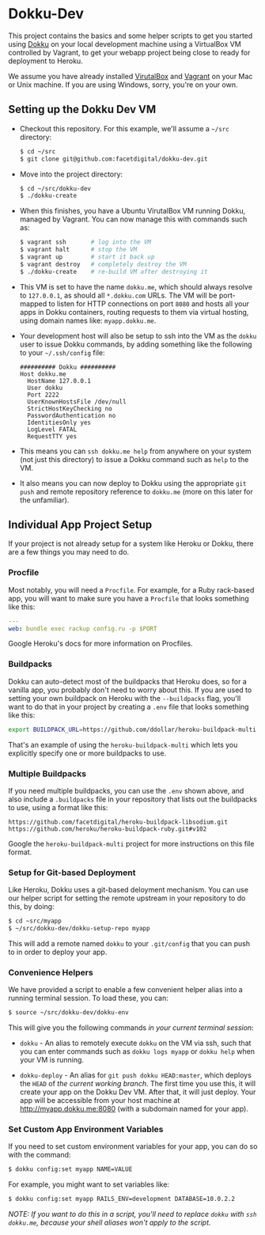 # Dokku-Dev

This project contains the basics and some helper scripts to get you started using [Dokku](https://github.com/progrium/dokku) on your local development machine using a VirtualBox VM controlled by Vagrant, to get your webapp project being close to ready for deployment to Heroku.

We assume you have already installed [VirutalBox](https://www.virtualbox.org/) and [Vagrant](http://www.vagrantup.com/) on your Mac or Unix machine. If you are using Windows, sorry, you're on your own.

## Setting up the Dokku Dev VM

* Checkout this repository. For this example, we'll assume a `~/src` directory:

  ```bash
  $ cd ~/src
  $ git clone git@github.com:facetdigital/dokku-dev.git
  ```

* Move into the project directory:

  ```bash
  $ cd ~/src/dokku-dev
  $ ./dokku-create
  ```

* When this finishes, you have a Ubuntu VirutalBox VM running Dokku, managed by Vagrant. You can now manage this with commands such as:

  ```bash
  $ vagrant ssh       # log into the VM
  $ vagrant halt      # stop the VM
  $ vagrant up        # start it back up
  $ vagrant destroy   # completely destroy the VM
  $ ./dokku-create    # re-build VM after destroying it
  ```

* This VM is set to have the name `dokku.me`, which should always resolve to `127.0.0.1`, as should all `*.dokku.com` URLs. The VM will be port-mapped to listen for HTTP connections on port `8080` and hosts all your apps in Dokku containers, routing requests to them via virtual hosting, using domain names like: `myapp.dokku.me`.

* Your development host will also be setup to ssh into the VM as the `dokku` user to issue Dokku commands, by adding something like the following to your `~/.ssh/config` file:

  ```
  ########## Dokku ##########
  Host dokku.me
    HostName 127.0.0.1
    User dokku
    Port 2222
    UserKnownHostsFile /dev/null
    StrictHostKeyChecking no
    PasswordAuthentication no
    IdentitiesOnly yes
    LogLevel FATAL
    RequestTTY yes
  ```

* This means you can `ssh dokku.me help` from anywhere on your system (not just this directory) to issue a Dokku command such as `help` to the VM.

* It also means you can now deploy to Dokku using the appropriate `git push` and remote repository reference to `dokku.me` (more on this later for the unfamiliar).

## Individual App Project Setup

If your project is not already setup for a system like Heroku or Dokku, there are a few things you may need to do.

### Procfile
Most notably, you will need a `Procfile`. For example, for a Ruby rack-based app, you will want to make sure you have a `Procfile` that looks something like this:

```yaml
---
web: bundle exec rackup config.ru -p $PORT
```

Google Heroku's docs for more information on Procfiles.

### Buildpacks
Dokku can auto-detect most of the buildpacks that Heroku does, so for a vanilla app, you probably don't need to worry about this. If you are used to setting your own buildpack on Heroku with the `--buildpacks` flag, you'll want to do that in your project by creating a `.env` file that looks something like this:

```bash
export BUILDPACK_URL=https://github.com/ddollar/heroku-buildpack-multi.git
```

That's an example of using the `heroku-buildpack-multi` which lets you explicitly specify one or more buildpacks to use.

### Multiple Buildpacks
If you need multiple buildpacks, you can use the `.env` shown above, and also include a `.buildpacks` file in your repository that lists out the buildpacks to use, using a format like this:

```
https://github.com/facetdigital/heroku-buildpack-libsodium.git
https://github.com/heroku/heroku-buildpack-ruby.git#v102
```

Google the `heroku-buildpack-multi` project for more instructions on this file format.

### Setup for Git-based Deployment
Like Heroku, Dokku uses a git-based deloyment mechanism. You can use our helper script for setting the remote upstream in your repository to do this, by doing:

```bash
$ cd ~src/myapp
$ ~/src/dokku-dev/dokku-setup-repo myapp
```

This will add a remote named `dokku` to your `.git/config` that you can push to in order to deploy your app.

### Convenience Helpers
We have provided a script to enable a few convenient helper alias into a running terminal session. To load these, you can:

```bash
$ source ~/src/dokku-dev/dokku-env
```

This will give you the following commands _in your current terminal session_:

* `dokku` - An alias to remotely execute `dokku` on the VM via ssh, such that you can enter commands such as `dokku logs myapp` or `dokku help` when your VM is running.

* `dokku-deploy` - An alias for `git push dokku HEAD:master`, which deploys the `HEAD` of _the current working branch_. The first time you use this, it will create your app on the Dokku Dev VM. After that, it will just deploy. Your app will be accessible from your host machine at http://myapp.dokku.me:8080 (with a subdomain named for your app).

### Set Custom App Environment Variables
If you need to set custom environment variables for your app, you can do so with the command:

```bash
$ dokku config:set myapp NAME=VALUE
```

For example, you might want to set variables like:

```bash
$ dokku config:set myapp RAILS_ENV=development DATABASE=10.0.2.2
```

_NOTE: If you want to do this in a script, you'll need to replace `dokku` with `ssh dokku.me`, because your shell aliases won't apply to the script._
